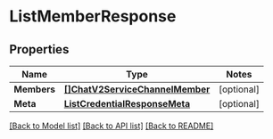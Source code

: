 # ListMemberResponse

## Properties
Name | Type | Notes
------------ | ------------- | -------------
**Members** | [**[]ChatV2ServiceChannelMember**](chat.v2.service.channel.member.md) | [optional] 
**Meta** | [**ListCredentialResponseMeta**](ListCredentialResponse_meta.md) | [optional] 

[[Back to Model list]](../README.md#documentation-for-models) [[Back to API list]](../README.md#documentation-for-api-endpoints) [[Back to README]](../README.md)


